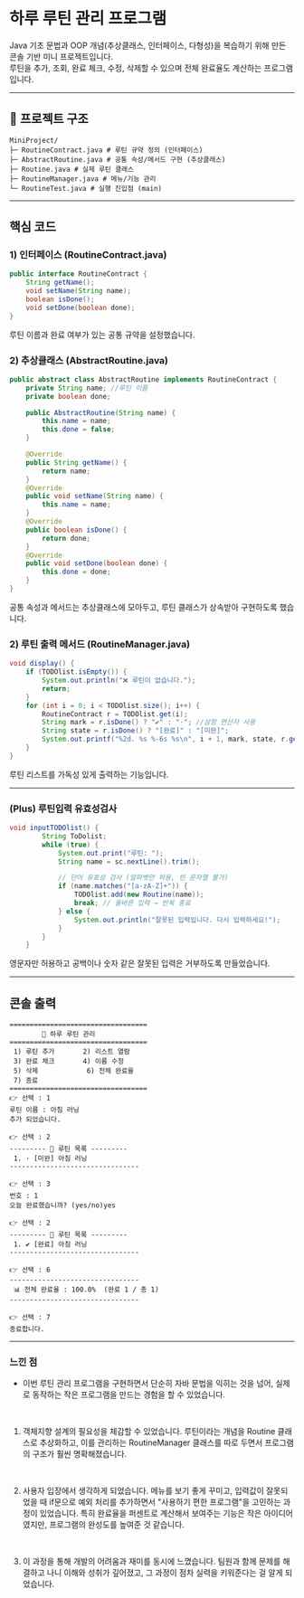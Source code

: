 # 하루 루틴 관리 프로그램


Java 기초 문법과 OOP 개념(추상클래스, 인터페이스, 다형성)을 복습하기 위해 만든 콘솔 기반 미니 프로젝트입니다.  
루틴을 추가, 조회, 완료 체크, 수정, 삭제할 수 있으며 전체 완료율도 계산하는 프로그램입니다.





---





## 📂 프로젝트 구조
```
MiniProject/
├─ RoutineContract.java # 루틴 규약 정의 (인터페이스)
├─ AbstractRoutine.java # 공통 속성/메서드 구현 (추상클래스)
├─ Routine.java # 실제 루틴 클래스
├─ RoutineManager.java # 메뉴/기능 관리
└─ RoutineTest.java # 실행 진입점 (main)
```




---





## 핵심 코드

### 1) 인터페이스 (RoutineContract.java)
```java
public interface RoutineContract {
    String getName();
    void setName(String name);
    boolean isDone();
    void setDone(boolean done);
}
```
루틴 이름과 완료 여부가 있는 공통 규약을 설정했습니다.





### 2) 추상클래스 (AbstractRoutine.java)
```java
public abstract class AbstractRoutine implements RoutineContract {
    private String name; //루틴 이름
    private boolean done;

    public AbstractRoutine(String name) {
        this.name = name;
        this.done = false;
    }

    @Override
    public String getName() {
        return name;
    }
    @Override
    public void setName(String name) {
        this.name = name;
    }
    @Override
    public boolean isDone() {
        return done;
    }
    @Override
    public void setDone(boolean done) {
        this.done = done;
    }
}
```
공통 속성과 메서드는 추상클래스에 모아두고, 루틴 클래스가 상속받아 구현하도록 했습니다.





### 2) 루틴 출력 메서드 (RoutineManager.java)
```java
void display() {
    if (TODOlist.isEmpty()) {
        System.out.println("❌ 루틴이 없습니다.");
        return;
    }
    for (int i = 0; i < TODOlist.size(); i++) {
        RoutineContract r = TODOlist.get(i);
        String mark = r.isDone() ? "✔" : "·"; //삼항 연산자 사용
        String state = r.isDone() ? "[완료]" : "[미완]";
        System.out.printf("%2d. %s %-6s %s\n", i + 1, mark, state, r.getName());
    }
}
```
루틴 리스트를 가독성 있게 출력하는 기능입니다.





---




### (Plus) 루틴입력 유효성검사
```java
void inputTODOlist() {
        String ToDolist;
        while (true) {
            System.out.print("루틴: ");
            String name = sc.nextLine().trim();

            // 단어 유효성 검사 (알파벳만 허용, 빈 문자열 불가)
            if (name.matches("[a-zA-Z]+")) {
                TODOlist.add(new Routine(name));
                break; // 올바른 입력 → 반복 종료
            } else {
                System.out.println("잘못된 입력입니다. 다시 입력하세요!");
            }
        }
    }
```
영문자만 허용하고 공백이나 숫자 같은 잘못된 입력은 거부하도록 만들었습니다.

---



## 콘솔 출력
```
==================================
        📌 하루 루틴 관리
==================================
 1) 루틴 추가       2) 리스트 열람
 3) 완료 체크       4) 이름 수정
 5) 삭제            6) 전체 완료율
 7) 종료
==================================
👉 선택 : 1
루틴 이름 : 아침 러닝
추가 되었습니다.

👉 선택 : 2
--------- 📝 루틴 목록 ---------
 1. · [미완] 아침 러닝
--------------------------------

👉 선택 : 3
번호 : 1
오늘 완료했습니까? (yes/no)yes

👉 선택 : 2
--------- 📝 루틴 목록 ---------
 1. ✔ [완료] 아침 러닝
--------------------------------

👉 선택 : 6
--------------------------------
 📊 전체 완료율 : 100.0%  (완료 1 / 총 1)
--------------------------------

👉 선택 : 7
종료합니다.

```

---
### 느낀 점
* 이번 루틴 관리 프로그램을 구현하면서 단순히 자바 문법을 익히는 것을 넘어, 실제로 동작하는 작은 프로그램을 만드는 경험을 할 수 있었습니다.
<br>

1. 객체지향 설계의 필요성을 체감할 수 있었습니다. 루틴이라는 개념을 Routine 클래스로 추상화하고, 이를 관리하는 RoutineManager 클래스를 따로 두면서 프로그램의 구조가 훨씬 명확해졌습니다.
<br>

2. 사용자 입장에서 생각하게 되었습니다. 메뉴를 보기 좋게 꾸미고, 입력값이 잘못되었을 때 if문으로 예외 처리를 추가하면서 "사용하기 편한 프로그램"을 고민하는 과정이 있었습니다. 특히 완료율을 퍼센트로 계산해서 보여주는 기능은 작은 아이디어였지만, 프로그램의 완성도를 높여준 것 같습니다.
<br>

3. 이 과정을 통해 개발의 어려움과 재미를 동시에 느꼈습니다. 팀원과 함께 문제를 해결하고 나니 이해와 성취가 깊어졌고, 그 과정이 점차 실력을 키워준다는 걸 알게 되었습니다.
